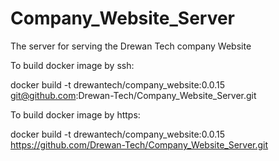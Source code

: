 # Company_Website_Server
The server for serving the Drewan Tech company Website

To build docker image by ssh:

docker build -t drewantech/company_website:0.0.15 git@github.com:Drewan-Tech/Company_Website_Server.git

To build docker image by https:

docker build -t drewantech/company_website:0.0.15 https://github.com/Drewan-Tech/Company_Website_Server.git
